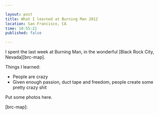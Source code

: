 ```yaml
---

layout: post
title: What I learned at Burning Man 2012
location: San Francisco, CA
time: 10:55:21
published: false

---
```


I spent the last week at Burning Man, in the wonderful [Black Rock City, Nevada][brc-map].

Things I learned:

 * People are crazy
 * Given enough passion, duct tape and freedom, people create some pretty crazy shit

 Put some photos here.

[brc-map]:
